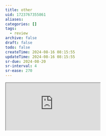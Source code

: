 ```yaml
---
title: other
uid: 1723767355861
aliases:
categories: []
tags:
  - review
archive: false
draft: false
todo: false
createTime: 2024-08-16 08:15:55
updateTime: 2024-08-16 08:15:55
sr-due: 2024-08-20
sr-interval: 4
sr-ease: 270
---
```


<iframe
  class="iframe_full"
  src="https://dict.youdao.com/result?word=other&lang=en"
>
</iframe>
